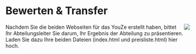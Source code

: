 <!--include-start-->
# Bewerten & Transfer
<img style="float: right;" src="https://thomasbeckmann.github.io/moodle-kurse/BG-Q1/Lernsituation02/pics/YouZe-Logo.png">Nachdem Sie die beiden Webseiten für das YouZe erstellt haben, bittet Ihr Abteilungsleiter Sie darum, Ihr Ergebnis der Abteilung zu präsentieren. Laden Sie dazu Ihre beiden Dateien (index.html und preisliste.html) hier hoch.
<!--include-end-->
